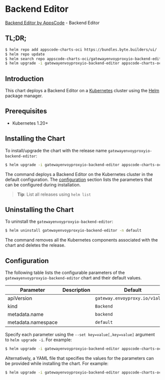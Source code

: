 # Backend Editor

[Backend Editor by AppsCode](https://appscode.com) - Backend Editor

## TL;DR;

```bash
$ helm repo add appscode-charts-oci https://bundles.byte.builders/ui/
$ helm repo update
$ helm search repo appscode-charts-oci/gatewayenvoyproxyio-backend-editor --version=v0.8.0
$ helm upgrade -i gatewayenvoyproxyio-backend-editor appscode-charts-oci/gatewayenvoyproxyio-backend-editor -n default --create-namespace --version=v0.8.0
```

## Introduction

This chart deploys a Backend Editor on a [Kubernetes](http://kubernetes.io) cluster using the [Helm](https://helm.sh) package manager.

## Prerequisites

- Kubernetes 1.20+

## Installing the Chart

To install/upgrade the chart with the release name `gatewayenvoyproxyio-backend-editor`:

```bash
$ helm upgrade -i gatewayenvoyproxyio-backend-editor appscode-charts-oci/gatewayenvoyproxyio-backend-editor -n default --create-namespace --version=v0.8.0
```

The command deploys a Backend Editor on the Kubernetes cluster in the default configuration. The [configuration](#configuration) section lists the parameters that can be configured during installation.

> **Tip**: List all releases using `helm list`

## Uninstalling the Chart

To uninstall the `gatewayenvoyproxyio-backend-editor`:

```bash
$ helm uninstall gatewayenvoyproxyio-backend-editor -n default
```

The command removes all the Kubernetes components associated with the chart and deletes the release.

## Configuration

The following table lists the configurable parameters of the `gatewayenvoyproxyio-backend-editor` chart and their default values.

|     Parameter      | Description |                   Default                   |
|--------------------|-------------|---------------------------------------------|
| apiVersion         |             | <code>gateway.envoyproxy.io/v1alpha1</code> |
| kind               |             | <code>Backend</code>                        |
| metadata.name      |             | <code>backend</code>                        |
| metadata.namespace |             | <code>default</code>                        |


Specify each parameter using the `--set key=value[,key=value]` argument to `helm upgrade -i`. For example:

```bash
$ helm upgrade -i gatewayenvoyproxyio-backend-editor appscode-charts-oci/gatewayenvoyproxyio-backend-editor -n default --create-namespace --version=v0.8.0 --set apiVersion=gateway.envoyproxy.io/v1alpha1
```

Alternatively, a YAML file that specifies the values for the parameters can be provided while
installing the chart. For example:

```bash
$ helm upgrade -i gatewayenvoyproxyio-backend-editor appscode-charts-oci/gatewayenvoyproxyio-backend-editor -n default --create-namespace --version=v0.8.0 --values values.yaml
```
